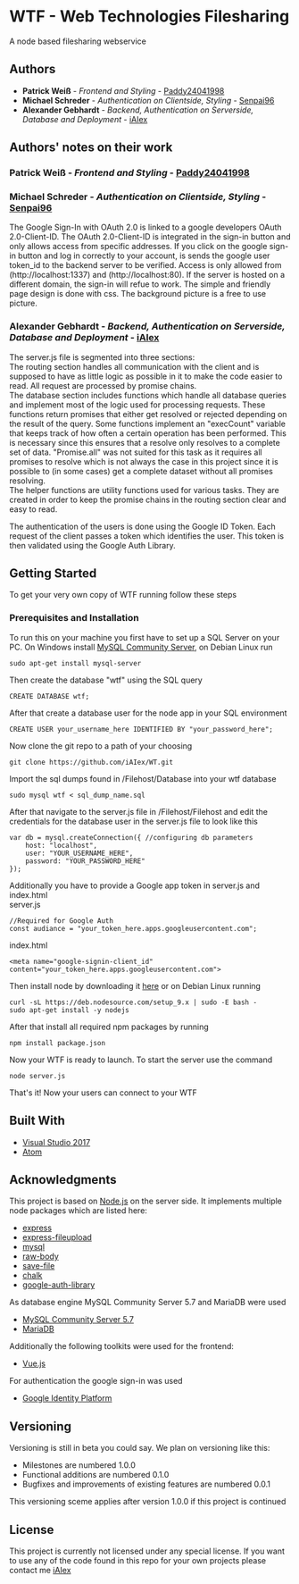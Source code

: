 ﻿# WTF - Web Technologies Filesharing

A node based filesharing webservice

## Authors
* **Patrick Weiß** - *Frontend and Styling* - [Paddy24041998](https://github.com/paddy24041998)
* **Michael Schreder** - *Authentication on Clientside, Styling* - [Senpai96](https://github.com/senpai96)
* **Alexander Gebhardt** - *Backend, Authentication on Serverside, Database and Deployment* - [iAIex](https://github.com/iAIex)

## Authors' notes on their work
### Patrick Weiß - *Frontend and Styling* - [Paddy24041998](https://github.com/paddy24041998)

### Michael Schreder - *Authentication on Clientside, Styling* - [Senpai96](https://github.com/senpai96)
The Google Sign-In with OAuth 2.0 is linked to a google developers OAuth 2.0-Client-ID. The OAuth 2.0-Client-ID is integrated in the sign-in button and only allows access from specific addresses. If you click on the google sign-in button and log in correctly to your account, is sends the google user token_id to the backend server to be verified. Access is only allowed from (http://localhost:1337) and (http://localhost:80). If the server is hosted on a different domain, the sign-in will refue to work.
The simple and friendly page design is done with css. The background picture is a free to use picture.

### Alexander Gebhardt - *Backend, Authentication on Serverside, Database and Deployment* - [iAIex](https://github.com/iAIex)
The server.js file is segmented into three sections:  
The routing section handles all communication with the client and is supposed to have as little logic as possible in it to make the code easier to read. All request are processed by promise chains.  
The database section includes functions which handle all database queries and implement most of the logic used for processing requests. These functions return promises that either get resolved or rejected depending on the result of the query. Some functions implement an "execCount" variable that keeps track of how often a certain operation has been performed. This is necessary since this ensures that a resolve only resolves to a complete set of data. "Promise.all" was not suited for this task as it requires all promises to resolve which is not always the case in this project since it is possible to (in some cases) get a complete dataset without all promises resolving.  
The helper functions are utility functions used for various tasks. They are created in order to keep the promise chains in the routing section clear and easy to read.  

The authentication of the users is done using the Google ID Token. Each request of the client passes a token which identifies the user. This token is then validated using the Google Auth Library.

## Getting Started

To get your very own copy of WTF running follow these steps

### Prerequisites and Installation

To run this on your machine you first have to set up a SQL Server on your PC. On Windows install [MySQL Community Server](https://dev.mysql.com/downloads/mysql/), on Debian Linux run
```
sudo apt-get install mysql-server
```
Then create the database "wtf" using the SQL query
```
CREATE DATABASE wtf;
```
After that create a database user for the node app in your SQL environment

```
CREATE USER your_username_here IDENTIFIED BY "your_password_here";
```
Now clone the git repo to a path of your choosing
```
git clone https://github.com/iAIex/WT.git
```
Import the sql dumps found in /Filehost/Database into your wtf database
```
sudo mysql wtf < sql_dump_name.sql
```
After that navigate to the server.js file in /Filehost/Filehost and edit the credentials for the database user in the server.js file to look like this
```
var db = mysql.createConnection({ //configuring db parameters
    host: "localhost",
    user: "YOUR_USERNAME_HERE",
    password: "YOUR_PASSWORD_HERE"
});
```
Additionally you have to provide a Google app token in server.js and index.html  
server.js
```
//Required for Google Auth
const audiance = "your_token_here.apps.googleusercontent.com";
```
index.html
```
<meta name="google-signin-client_id" content="your_token_here.apps.googleusercontent.com">
```
Then install node by downloading it [here](https://nodejs.org/en/download/) or on Debian Linux running
```
curl -sL https://deb.nodesource.com/setup_9.x | sudo -E bash -
sudo apt-get install -y nodejs
```
After that install all required npm packages by running
```
npm install package.json
```
Now your WTF is ready to launch. To start the server use the command
```
node server.js
```
That's it! Now your users can connect to your WTF

## Built With
* [Visual Studio 2017](https://www.visualstudio.com/de/downloads/)
* [Atom](https://atom.io/)

## Acknowledgments
This project is based on [Node.js](https://nodejs.org/) on the server side. It implements multiple node packages which are listed here:
* [express](https://expressjs.com/)
* [express-fileupload](https://github.com/richardgirges/express-fileupload)
* [mysql](https://github.com/mysqljs/mysql)
* [raw-body](https://github.com/stream-utils/raw-body)
* [save-file](https://github.com/dfcreative/save-file)
* [chalk](https://github.com/chalk/chalk)
* [google-auth-library](https://github.com/google/google-auth-library-nodejs)

As database engine MySQL Community Server 5.7 and MariaDB were used
* [MySQL Community Server 5.7](https://dev.mysql.com/downloads/mysql/)
* [MariaDB](https://mariadb.org/)

Additionally the following toolkits were used for the frontend:
* [Vue.js](https://vuejs.org/)

For authentication the google sign-in was used
* [Google Identity Platform](https://developers.google.com/identity/)

## Versioning
Versioning is still in beta you could say. We plan on versioning like this:
* Milestones are numbered 1.0.0
* Functional additions are numbered 0.1.0
* Bugfixes and improvements of existing features are numbered 0.0.1

This versioning sceme applies after version 1.0.0 if this project is continued

## License
This project is currently not licensed under any special license. If you want to use any of the code found in this repo for your own projects please contact me [iAIex](https://github.com/iAIex)
